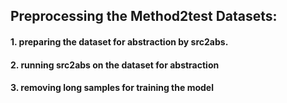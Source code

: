 ## Preprocessing the Method2test Datasets:

#### 1. preparing the dataset for abstraction by src2abs.
#### 2. running src2abs on the dataset for abstraction
#### 3. removing long samples for training the model
